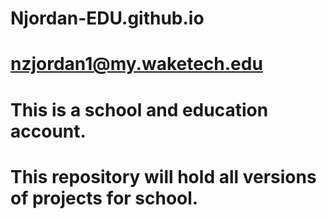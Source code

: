 # Njordan-EDU.github.io
# nzjordan1@my.waketech.edu 
# This is a school and education account.
# This repository will hold all versions of projects for school.
